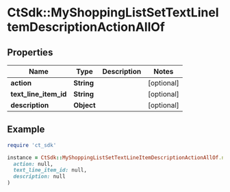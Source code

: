 # CtSdk::MyShoppingListSetTextLineItemDescriptionActionAllOf

## Properties

| Name | Type | Description | Notes |
| ---- | ---- | ----------- | ----- |
| **action** | **String** |  | [optional] |
| **text_line_item_id** | **String** |  | [optional] |
| **description** | **Object** |  | [optional] |

## Example

```ruby
require 'ct_sdk'

instance = CtSdk::MyShoppingListSetTextLineItemDescriptionActionAllOf.new(
  action: null,
  text_line_item_id: null,
  description: null
)
```

